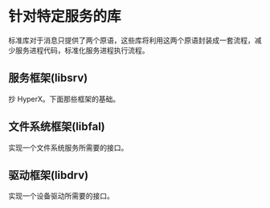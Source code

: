 # 针对特定服务的库

标准库对于消息只提供了两个原语，这些库将利用这两个原语封装成一套流程，减少服务进程代码，标准化服务进程执行流程。

## 服务框架(libsrv)

抄 HyperX。下面那些框架的基础。

## 文件系统框架(libfal)

实现一个文件系统服务所需要的接口。

## 驱动框架(libdrv)

实现一个设备驱动所需要的接口。
